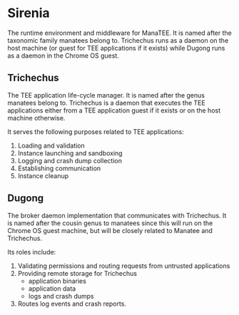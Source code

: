 # Sirenia

The runtime environment and middleware for ManaTEE. It is named after the
taxonomic family manatees belong to. Trichechus runs as a daemon on the host
machine (or guest for TEE applications if it exists) while Dugong runs as a
daemon in the Chrome OS guest.

## Trichechus

The TEE application life-cycle manager. It is named after the genus manatees
belong to. Trichechus is a daemon that executes the TEE applications either
from a TEE application guest if it exists or on the host machine otherwise.

It serves the following purposes related to TEE applications:

1.  Loading and validation
2.  Instance launching and sandboxing
3.  Logging and crash dump collection
4.  Establishing communication
5.  Instance cleanup

## Dugong

The broker daemon implementation that communicates with Trichechus. It is named
after the cousin genus to manatees since this will run on the Chrome OS guest
machine, but will be closely related to Manatee and Trichechus.

Its roles include:

1.  Validating permissions and routing requests from untrusted applications
2.  Providing remote storage for Trichechus
    *   application binaries
    *   application data
    *   logs and crash dumps
3.  Routes log events and crash reports.
